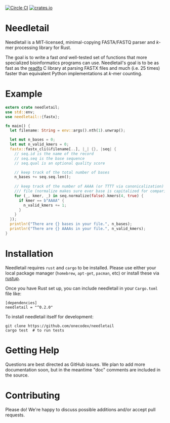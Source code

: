 [![Circle CI](https://circleci.com/gh/onecodex/needletail.svg?style=shield&circle-token=65c2b7d87452dba5e8e3e967133311af478632a4)](https://circleci.com/gh/onecodex/needletail)
[![crates.io](https://img.shields.io/crates/v/needletail.svg)](https://crates.io/crates/needletail)

# Needletail

Needletail is a MIT-licensed, minimal-copying FASTA/FASTQ parser and _k_-mer processing library for Rust.

The goal is to write a fast *and* well-tested set of functions that more specialized bioinformatics programs can use.
Needletail's goal is to be as fast as the [readfq](https://github.com/lh3/readfq) C library at parsing FASTX files and much (i.e. 25 times) faster than equivalent Python implementations at _k_-mer counting.

# Example

```rust
extern crate needletail;
use std::env;
use needletail::{fastx};

fn main() {
  let filename: String = env::args().nth(1).unwrap();

  let mut n_bases = 0;
  let mut n_valid_kmers = 0;
  fastx::fastx_cli(&filename[..], |_| {}, |seq| {
    // seq.id is the name of the record
    // seq.seq is the base sequence
    // seq.qual is an optional quality score

    // keep track of the total number of bases
    n_bases += seq.seq.len();
    
    // keep track of the number of AAAA (or TTTT via canonicalization) in the 
    /// file (normalize makes sure ever base is capitalized for comparison)
    for (_, kmer, _) in seq.normalize(false).kmers(4, true) {
      if kmer == b"AAAA" {
        n_valid_kmers += 1;
      }
    }
  });
  println!("There are {} bases in your file.", n_bases);
  println!("There are {} AAAAs in your file.", n_valid_kmers);
}
```

# Installation

Needletail requires `rust` and `cargo` to be installed.
Please use either your local package manager (`homebrew`, `apt-get`, `pacman`, etc) or install these via [rustup](https://www.rustup.rs/).

Once you have Rust set up, you can include needletail in your `Cargo.toml` file like:
```shell
[dependencies]
needletail = "^0.2.0"
```

To install needletail itself for development:
```shell
git clone https://github.com/onecodex/needletail
cargo test  # to run tests
```

# Getting Help

Questions are best directed as GitHub issues. We plan to add more documentation soon, but in the meantime "doc" comments are included in the source.

# Contributing

Please do! We're happy to discuss possible additions and/or accept pull requests.

